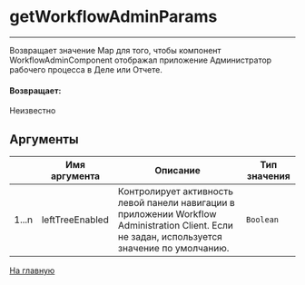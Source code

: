 # getWorkflowAdminParams

---

Возвращает значение Map для того, чтобы компонент WorkflowAdminComponent отображал приложение Администратор рабочего процесса в Деле или Отчете.

#### Возвращает:

Неизвестно

## Аргументы

|  | Имя аргумента | Описание | Тип значения |
| --- | --- | --- | --- |
| 1...n | leftTreeEnabled | Контролирует активность левой панели навигации в приложении Workflow Administration Client. Если не задан, используется значение по умолчанию. | `Boolean` |



[На главную](./ecmfunctions/)
